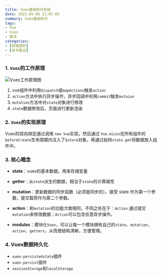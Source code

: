```yaml
---
title: Vuex基础知识总结
date: 2021-05-06 21:07:03
summary: Vuex基础知识
tags:
- Vue
- Vuex
- 面试
categories:
- [前端进阶]
- [读书笔记]
---
```



### 1. `Vuex`的工作原理
![Vuex工作原理图](https://vuex.vuejs.org/vuex.png)

1. vue组件中利用`dispatch`或`mapActions`触发`action`
2. `action`方法中执行异步操作，异步回调中利用`commit`触发`mutaion`
3. `mutation`方法中对`state`对象进行修改
4. `state`数据修改后，页面进行更新渲染


### 2. `Vuex`的实现原理
Vuex的双向绑定通过调用 `new Vue`实现，然后通过 `Vue.mixin`在所有组件的`beforeCreate`生命周期内注入了`$store`对象，再通过劫持`state.get`将数据放入组件中。

### 3. 核心概念
- **state**：vuex的基本数据，用来存储变量

- **getter**：从`state`派生的数据，相当于`state`的计算属性

- **mutation**：更新数据的同步函数（必须是同步的）。接受 state 作为第一个参数，提交载荷作为第二个参数。

- **action**：和`mutation`的功能大致相同，不同之处在于：`Action` 通过提交`mutation`来修改数据；`Action`可以包含任意异步操作。

- **modules**：模块化`Vuex`，可以让每一个模块拥有自己的`state`、`mutation`、`action`、`getters`，从而使结构清晰，方便管理。

### 4. Vuex数据持久化
- `vuex-persistedstate`插件
- `vuex-persist`插件
- `sessionStorage`和`localStorage`